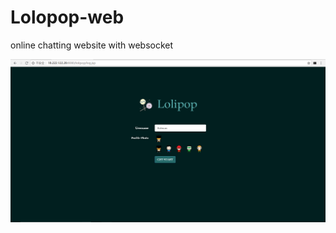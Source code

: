 # Lolopop-web
online chatting website with websocket

![images](https://github.com/MingxinChen/Lolipop-web/blob/master/log.PNG)
